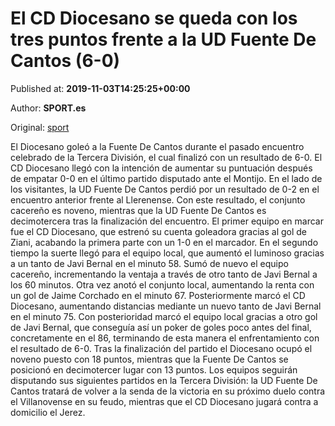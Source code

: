 
# El CD Diocesano se queda con los tres puntos frente a la UD Fuente De Cantos (6-0)

Published at: **2019-11-03T14:25:25+00:00**

Author: **SPORT.es**

Original: [sport](https://www.sport.es/es/noticias/tercera-division/el-cd-diocesano-se-queda-con-los-tres-puntos-frente-a-la-ud-fuente-de-cantos-6-0-7712672)

El Diocesano goleó a la Fuente De Cantos durante el pasado encuentro celebrado de la Tercera División, el cual finalizó con un resultado de 6-0. El CD Diocesano llegó con la intención de aumentar su puntuación después de empatar 0-0 en el último partido disputado ante el Montijo. En el lado de los visitantes, la UD Fuente De Cantos perdió por un resultado de 0-2 en el encuentro anterior frente al Llerenense. Con este resultado, el conjunto cacereño es noveno, mientras que la UD Fuente De Cantos es decimotercera tras la finalización del encuentro.
El primer equipo en marcar fue el CD Diocesano, que estrenó su cuenta goleadora gracias al gol de Ziani, acabando la primera parte con un 1-0 en el marcador.
En el segundo tiempo la suerte llegó para el equipo local, que aumentó el luminoso gracias a un tanto de Javi Bernal en el minuto 58. Sumó de nuevo el equipo cacereño, incrementando la ventaja a través de otro tanto de Javi Bernal a los 60 minutos. Otra vez anotó el conjunto local, aumentando la renta con un gol de Jaime Corchado en el minuto 67. Posteriormente marcó el CD Diocesano, aumentando distancias mediante un nuevo tanto de Javi Bernal en el minuto 75. Con posterioridad marcó el equipo local gracias a otro gol de Javi Bernal, que conseguía así un poker de goles poco antes del final, concretamente en el 86, terminando de esta manera el enfrentamiento con el resultado de 6-0.
Tras la finalización del partido el Diocesano ocupó el noveno puesto con 18 puntos, mientras que la Fuente De Cantos se posicionó en decimotercer lugar con 13 puntos.
Los equipos seguirán disputando sus siguientes partidos en la Tercera División: la UD Fuente De Cantos tratará de volver a la senda de la victoria en su próximo duelo contra el Villanovense en su feudo, mientras que el CD Diocesano jugará contra a domicilio el Jerez.

